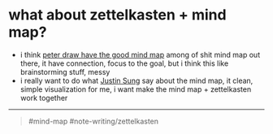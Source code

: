 # what about zettelkasten + mind map?

- i think [peter draw have the good mind map](peter%20draw%20have%20the%20good%20mind%20map.md) among of shit mind map out there, it have connection, focus to the goal, but i think this like brainstorming stuff, messy
- i really want to do what [Justin Sung](Justin%20Sung.md) say about the mind map, it clean, simple visualization for me, i want make the mind map + zettelkasten work together

---

> #mind-map #note-writing/zettelkasten
